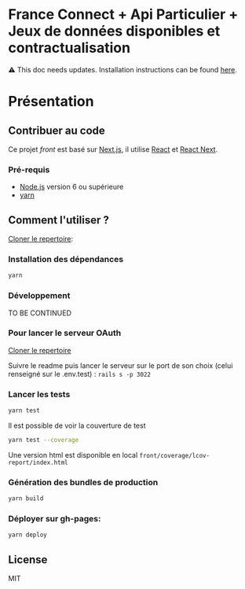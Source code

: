 # France Connect + Api Particulier + Jeux de données disponibles et contractualisation

:warning: This doc needs updates. Installation instructions can be found [here](https://gitlab.incubateur.net/beta.gouv.fr/api-particulier-ansible).

# Présentation


## Contribuer au code

Ce projet _front_ est basé sur [Next.js](https://github.com/zeit/next.js), il utilise [React](https://reactjs.org) et [React Next](https://github.com/zeit/next.js/).

### Pré-requis

* [Node.js](https://nodejs.org) version 6 ou supérieure
* [yarn](https://yarnpkg.com)

## Comment l'utiliser ?

[Cloner le repertoire](git@github.com:betagouv/api-particulier-courtier-front.git):

### Installation des dépendances

```bash
yarn
```

### Développement

TO BE CONTINUED

### Pour lancer le serveur OAuth

[Cloner le repertoire](git@github.com:betagouv/api-particulier-courtier-oauth.git)

Suivre le readme puis lancer le serveur sur le port de son choix (celui renseigné sur le .env.test) :
`rails s -p 3022`


### Lancer les tests

```bash
yarn test
```

Il est possible de voir la couverture de test
```bash
yarn test --coverage
```

Une version html est disponible en local `front/coverage/lcov-report/index.html`

### Génération des bundles de production

```bash
yarn build
```

### Déployer sur gh-pages:

```bash
yarn deploy
```

## License

MIT
